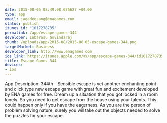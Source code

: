 ```yaml
--- 
date: 2015-08-05 08:49:08.675627 +00:00
type: app
email: jagadeesang@enagames.com
status: publish
itunes_id: "1017278735"
permalink: /app/escape-games-344
developer: Inbarasu Govindaraj
thumb: /uploads/app/2015-08/2015-08-05-escape-games-344.png
targetMarket: Business
developer_link: http://www.enagames.com
ios_link: https://itunes.apple.com/us/app/escape-games-344/id1017278735?mt=8
title: Escape Games 344
devices: 
- ios
---
```


App Description:
     344th - Sensible escape is yet another enchanting point and click type new escape game with great fun and excitement developed by ENA games for free. Dream up a situation that you got locked in a room lonely. So you need to get escape from the house using your talents. This could happen only if you have the eagerness. As you are the person of problem solving nature, surely you will take out the objects needed to solve the puzzles for your escape.
